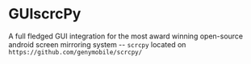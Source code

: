 # GUIscrcPy
A full fledged GUI integration for the most award winning open-source android screen mirroring system -- `scrcpy` located on `https://github.com/genymobile/scrcpy/`

